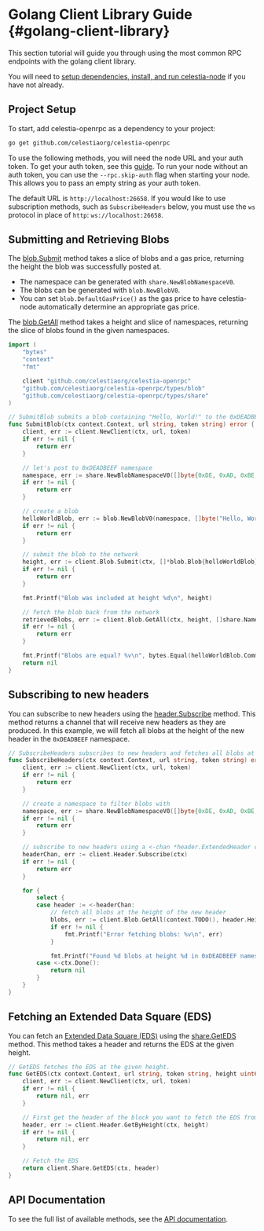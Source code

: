 # Golang Client Library Guide {#golang-client-library}

This section tutorial will guide you through using the most common RPC endpoints with the golang client library.

You will need to
[setup dependencies, install, and run celestia-node](#./node-tutorial.md#setting-up-dependencies)
if you have not already.

## Project Setup

To start, add celestia-openrpc as a dependency to your project:

```bash
go get github.com/celestiaorg/celestia-openrpc
```

To use the following methods, you will need the node URL and your auth token. To get your auth token, see this [guide](./node-tutorial.md#auth-token). To run your node without an auth token, you can use the `--rpc.skip-auth` flag when starting your node. This allows you to pass an empty string as your auth token.

The default URL is `http://localhost:26658`. If you would like to use subscription methods, such as `SubscribeHeaders` below, you must use the `ws` protocol in place of `http`: `ws://localhost:26658`.

## Submitting and Retrieving Blobs

The [blob.Submit](https://node-rpc-docs.celestia.org/?version=v0.11.0#blob.Submit) method takes a slice of blobs and a gas price, returning the height the blob was successfully posted at.

- The namespace can be generated with `share.NewBlobNamespaceV0`.
- The blobs can be generated with `blob.NewBlobV0`.
- You can set `blob.DefaultGasPrice()` as the gas price to have celestia-node automatically determine an appropriate gas price.

The [blob.GetAll](https://node-rpc-docs.celestia.org/?version=v0.11.0#blob.GetAll) method takes a height and slice of namespaces, returning the slice of blobs found in the given namespaces.

```go
import (
	"bytes"
	"context"
	"fmt"

	client "github.com/celestiaorg/celestia-openrpc"
	"github.com/celestiaorg/celestia-openrpc/types/blob"
	"github.com/celestiaorg/celestia-openrpc/types/share"
)

// SubmitBlob submits a blob containing "Hello, World!" to the 0xDEADBEEF namespace. It uses the default signer on the running node.
func SubmitBlob(ctx context.Context, url string, token string) error {
	client, err := client.NewClient(ctx, url, token)
	if err != nil {
		return err
	}

	// let's post to 0xDEADBEEF namespace
	namespace, err := share.NewBlobNamespaceV0([]byte{0xDE, 0xAD, 0xBE, 0xEF})
	if err != nil {
		return err
	}

	// create a blob
	helloWorldBlob, err := blob.NewBlobV0(namespace, []byte("Hello, World!"))
	if err != nil {
		return err
	}

	// submit the blob to the network
	height, err := client.Blob.Submit(ctx, []*blob.Blob{helloWorldBlob}, blob.DefaultGasPrice())
	if err != nil {
		return err
	}

	fmt.Printf("Blob was included at height %d\n", height)

	// fetch the blob back from the network
	retrievedBlobs, err := client.Blob.GetAll(ctx, height, []share.Namespace{namespace})
	if err != nil {
		return err
	}

	fmt.Printf("Blobs are equal? %v\n", bytes.Equal(helloWorldBlob.Commitment, retrievedBlobs[0].Commitment))
	return nil
}
```

## Subscribing to new headers

<!---
Yet another thing: There is a argument rn that GetAll should return an error if no blobs are found. I do not agree with this argument, as it is not intuitive to the user, as seen in this example. I will try to resolve this before this PR is merged.
--->

You can subscribe to new headers using the [header.Subscribe](https://node-rpc-docs.celestia.org/?version=v0.11.0#header.Subscribe) method. This method returns a channel that will receive new headers as they are produced. In this example, we will fetch all blobs at the height of the new header in the `0xDEADBEEF` namespace.

```go
// SubscribeHeaders subscribes to new headers and fetches all blobs at the height of the new header in the 0xDEADBEEF namespace.
func SubscribeHeaders(ctx context.Context, url string, token string) error {
	client, err := client.NewClient(ctx, url, token)
	if err != nil {
		return err
	}

	// create a namespace to filter blobs with
	namespace, err := share.NewBlobNamespaceV0([]byte{0xDE, 0xAD, 0xBE, 0xEF})
	if err != nil {
		return err
	}

	// subscribe to new headers using a <-chan *header.ExtendedHeader channel
	headerChan, err := client.Header.Subscribe(ctx)
	if err != nil {
		return err
	}

	for {
		select {
		case header := <-headerChan:
			// fetch all blobs at the height of the new header
			blobs, err := client.Blob.GetAll(context.TODO(), header.Height(), []share.Namespace{namespace})
			if err != nil {
				fmt.Printf("Error fetching blobs: %v\n", err)
			}

			fmt.Printf("Found %d blobs at height %d in 0xDEADBEEF namespace\n", len(blobs), header.Height())
		case <-ctx.Done():
			return nil
		}
	}
}
```

## Fetching an Extended Data Square (EDS)

You can fetch an [Extended Data Square (EDS)](https://celestiaorg.github.io/celestia-app/specs/data_structures.html#erasure-coding) using the [share.GetEDS](https://node-rpc-docs.celestia.org/?version=v0.11.0#share.GetEDS) method. This method takes a header and returns the EDS at the given height.

```go
// GetEDS fetches the EDS at the given height.
func GetEDS(ctx context.Context, url string, token string, height uint64) (*rsmt2d.ExtendedDataSquare, error) {
	client, err := client.NewClient(ctx, url, token)
	if err != nil {
		return nil, err
	}

	// First get the header of the block you want to fetch the EDS from
	header, err := client.Header.GetByHeight(ctx, height)
	if err != nil {
		return nil, err
	}

	// Fetch the EDS
	return client.Share.GetEDS(ctx, header)
}
```

## API Documentation

To see the full list of available methods, see the [API documentation](https://node-rpc-docs.celestia.org/?version=v0.11.0).
